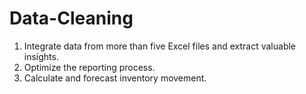 # Data-Cleaning

1. Integrate data from more than five Excel files and extract valuable insights.
2. Optimize the reporting process.
3. Calculate and forecast inventory movement.
